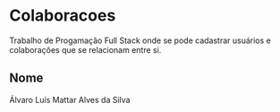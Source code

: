 # Colaboracoes
Trabalho de Progamação Full Stack onde se pode cadastrar usuários e colaborações que se relacionam entre si.
## Nome
Álvaro Luís Mattar Alves da Silva